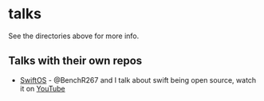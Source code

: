 # talks

See the directories above for more info.

## Talks with their own repos

 - [SwiftOS](https://github.com/kiliankoe/SwiftOS) - @BenchR267 and I talk about swift being open source, watch it on [YouTube](https://www.youtube.com/watch?v=W0btFacKBwY)
